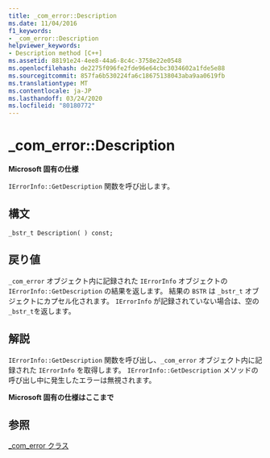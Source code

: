 ```yaml
---
title: _com_error::Description
ms.date: 11/04/2016
f1_keywords:
- _com_error::Description
helpviewer_keywords:
- Description method [C++]
ms.assetid: 88191e24-4ee8-44a6-8c4c-3758e22e0548
ms.openlocfilehash: de2275f096fe2fde96e64cbc3034602a1fde5e88
ms.sourcegitcommit: 857fa6b530224fa6c18675138043aba9aa0619fb
ms.translationtype: MT
ms.contentlocale: ja-JP
ms.lasthandoff: 03/24/2020
ms.locfileid: "80180772"
---
```

# <a name="_com_errordescription"></a>_com_error::Description

**Microsoft 固有の仕様**

`IErrorInfo::GetDescription` 関数を呼び出します。

## <a name="syntax"></a>構文

```
_bstr_t Description( ) const;
```

## <a name="return-value"></a>戻り値

`_com_error` オブジェクト内に記録された `IErrorInfo` オブジェクトの `IErrorInfo::GetDescription` の結果を返します。 結果の `BSTR` は `_bstr_t` オブジェクトにカプセル化されます。 `IErrorInfo` が記録されていない場合は、空の `_bstr_t`を返します。

## <a name="remarks"></a>解説

`IErrorInfo::GetDescription` 関数を呼び出し、`_com_error` オブジェクト内に記録された `IErrorInfo` を取得します。 `IErrorInfo::GetDescription` メソッドの呼び出し中に発生したエラーは無視されます。

**Microsoft 固有の仕様はここまで**

## <a name="see-also"></a>参照

[_com_error クラス](../cpp/com-error-class.md)
